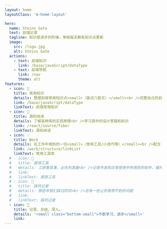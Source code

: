 ```yaml
---
layout: home
layoutClass: 'm-home-layout'

hero:
  name: Steins Gate
  text: 前端记录
  tagline: 知识是进步的阶梯，争取每天都有知识点更新
  image:
    src: /logo.jpg
    alt: Steins Gate
  actions:
    - text: 前端知识
      link: /base/javaScript/dataType
    - text: 前端导航
      link: /nav
      theme: alt
features:
  - icon: 📖
    title: 常用知识
    details: 整理前端常用知识点<small>（面试八股文）</small><br />完整自己的前端生态知识
    link: /base/javaScript/dataType
    linkText: 前端常用知识
  - icon: 📘
    title: 源码阅读
    details: 了解各种库的实现原理<br />学习其中的设计思路和知识
    link: /react/source/fiber
    linkText: 源码阅读
  - icon: 💡
    title: Work
    details: 在工作中用到的一切<small>（常用工具/小技巧等）</small><br />配合 CV 大法来加快你的开发😄
    link: /work/structure/linkList
    linkText: 常用工具库
  # - icon: 🧰
  #   title: 提效工具
  #   details: 工欲善其事，必先利其器<br />记录开发和日常使用中所用到的软件、插件、扩展等
  #   link:
  #   linkText: 提效工具
  # - icon: 🐞
  #   title: 踩坑记录
  #   details: 那些年我们踩过的坑<br />总有一些让你意想不到的问题
  #   link:
  #   linkText: 踩坑记录
  - icon: 💯
    title: 记录、总结、深入。
    details: '<small class="bottom-small">不断学习、进步</small>'
    link:
---
```


<style>
/*爱的魔力转圈圈*/
.m-home-layout .image-src:hover {
  transform: translate(-50%, -50%) rotate(666turn);
  transition: transform 59s 1s cubic-bezier(0.3, 0, 0.8, 1);
}

.m-home-layout .details small {
  opacity: 0.8;
}

.m-home-layout .item:last-child .details {
  display: flex;
  justify-content: flex-end;
  align-items: end;
}
</style>
